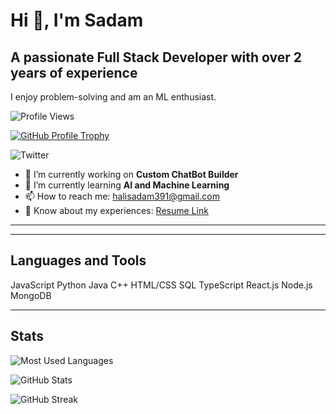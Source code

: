 # Hi 👋, I'm Sadam

## A passionate Full Stack Developer with over 2 years of experience

I enjoy problem-solving and am an ML enthusiast.

![Profile Views](https://komarev.com/ghpvc/?username=urz1&label=Profile%20views&color=0e75b6&style=flat)

[![GitHub Profile Trophy](https://github-profile-trophy.vercel.app/?username=urz1)](https://github.com/ryo-ma/github-profile-trophy)

![Twitter](https://img.shields.io/twitter/follow/?logo=twitter&style=for-the-badge)

- 🔭 I’m currently working on **Custom ChatBot Builder**
- 🌱 I’m currently learning **AI and Machine Learning**
- 📫 How to reach me: [halisadam391@gmail.com](mailto:halisadam391@gmail.com)
- 📄 Know about my experiences: [Resume Link](https://drive.google.com/file/d/15AEk_YXjv767-z27MSVj808jtGP5pTqW/view?usp=sharing)

---


---

## Languages and Tools
JavaScript
Python
Java
C++
HTML/CSS
SQL
TypeScript
React.js
Node.js
MongoDB

---

## Stats

![Most Used Languages](https://github-readme-stats.vercel.app/api/top-langs?username=urz1&show_icons=true&locale=en&layout=compact)

![GitHub Stats](https://github-readme-stats.vercel.app/api?username=urz1&show_icons=true&locale=en)

![GitHub Streak](https://github-readme-streak-stats.herokuapp.com/?user=urz1)
